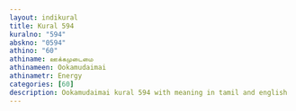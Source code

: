 ```yaml
---
layout: indikural
title: Kural 594
kuralno: "594"
abskno: "0594"
athino: "60"
athiname: ஊக்கமுடைமை
athinameen: Ookamudaimai
athinametr: Energy
categories: [60]
description: Ookamudaimai kural 594 with meaning in tamil and english 
---
```


